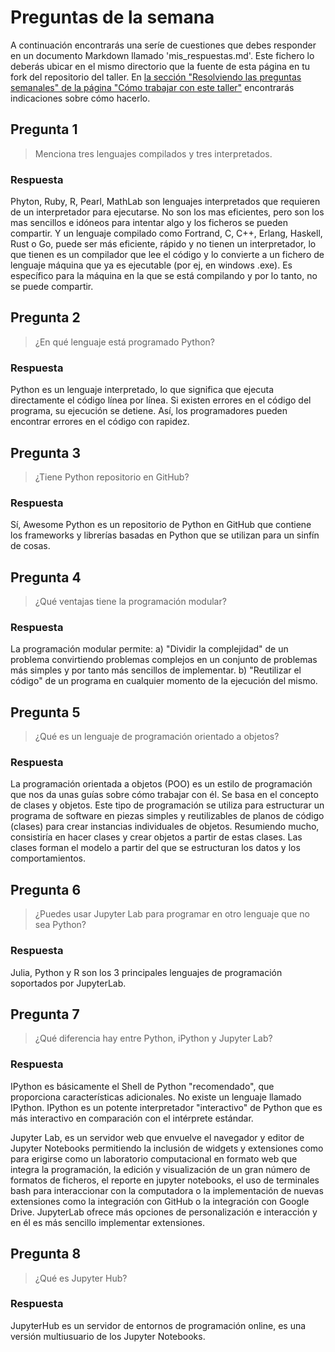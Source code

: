 # Preguntas de la semana

A continuación encontrarás una seríe de cuestiones que debes responder en un
documento Markdown llamado 'mis_respuestas.md'. Este fichero lo deberás ubicar en el mismo directorio que la
fuente de esta página en tu fork del repositorio del taller. En [la sección "Resolviendo las
preguntas semanales" de la página "Cómo trabajar con este
taller"](../material_suplementario/como_trabajar/como_trabajar.md#resolviendo-las-preguntas-semanales) encontrarás indicaciones sobre
cómo hacerlo.

## Pregunta 1

> Menciona tres lenguajes compilados y tres interpretados.

### Respuesta

Phyton, Ruby, R, Pearl, MathLab son lenguajes interpretados que requieren de un interpretador para ejecutarse. No son los mas eficientes, pero son los mas sencillos e idóneos para intentar algo y los ficheros se pueden compartir. 
Y un lenguaje compilado como Fortrand, C, C++, Erlang, Haskell, Rust o Go, puede ser más eficiente, rápido y no tienen un interpretador, lo que tienen es un compilador que lee el código y lo convierte a un fichero de lenguaje máquina que ya es ejecutable (por ej, en windows .exe). Es específico para la máquina en la que se está compilando y por lo tanto, no se puede compartir.

## Pregunta 2

> ¿En qué lenguaje está programado Python?

### Respuesta

Python es un lenguaje interpretado, lo que significa que ejecuta directamente el código línea por línea. Si existen errores en el código del programa, su ejecución se detiene. Así, los programadores pueden encontrar errores en el código con rapidez.

## Pregunta 3

> ¿Tiene Python repositorio en GitHub?

### Respuesta

Sí, Awesome Python es un repositorio de Python en GitHub que contiene los frameworks y librerías basadas en Python que se utilizan para un sinfín de cosas.

## Pregunta 4

> ¿Qué ventajas tiene la programación modular?

### Respuesta

La programación modular permite: a) "Dividir la complejidad" de un problema convirtiendo problemas complejos en un conjunto de problemas más simples y por tanto más sencillos de implementar. b) "Reutilizar el código" de un programa en cualquier momento de la ejecución del mismo.

## Pregunta 5

> ¿Qué es un lenguaje de programación orientado a objetos?

### Respuesta

La programación orientada a objetos (POO) es un estilo de programación que nos da unas guías sobre cómo trabajar con él. Se basa en el concepto de clases y objetos. Este tipo de programación se utiliza para estructurar un programa de software en piezas simples y reutilizables de planos de código (clases) para crear instancias individuales de objetos. Resumiendo mucho, consistiría en hacer clases y crear objetos a partir de estas clases. Las clases forman el modelo a partir del que se estructuran los datos y los comportamientos.

## Pregunta 6

> ¿Puedes usar Jupyter Lab para programar en otro lenguaje que no sea Python?

### Respuesta

Julia, Python y R son los 3 principales lenguajes de programación soportados por JupyterLab.


## Pregunta 7

> ¿Qué diferencia hay entre Python, iPython y Jupyter Lab?

### Respuesta

IPython es básicamente el Shell de Python "recomendado", que proporciona características adicionales. No existe un lenguaje llamado IPython. IPython es un potente interpretador "interactivo" de Python que es más interactivo en comparación con el intérprete estándar. 

Jupyter Lab, es un servidor web que envuelve el navegador y editor de Jupyter Notebooks permitiendo la inclusión de widgets y extensiones como para erigirse como un laboratorio computacional en formato web que integra la programación, la edición y visualización de un gran número de formatos de ficheros, el reporte en jupyter notebooks, el uso de terminales bash para interaccionar con la computadora o la implementación de nuevas extensiones como la integración con GitHub o la integración con Google Drive. JupyterLab ofrece más opciones de personalización e interacción y en él es más sencillo implementar extensiones.

## Pregunta 8

> ¿Qué es Jupyter Hub?

### Respuesta

 JupyterHub es un servidor de entornos de programación online, es una versión multiusuario de los Jupyter Notebooks. 



